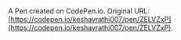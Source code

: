 # 

A Pen created on CodePen.io. Original URL: [https://codepen.io/keshavrathi007/pen/ZELVZxP](https://codepen.io/keshavrathi007/pen/ZELVZxP).


